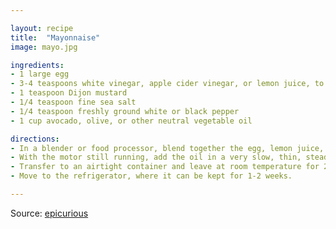 ```yaml
---

layout: recipe
title:  "Mayonnaise"
image: mayo.jpg

ingredients:
- 1 large egg
- 3-4 teaspoons white vinegar, apple cider vinegar, or lemon juice, to taste
- 1 teaspoon Dijon mustard
- 1/4 teaspoon fine sea salt
- 1/4 teaspoon freshly ground white or black pepper
- 1 cup avocado, olive, or other neutral vegetable oil

directions:
- In a blender or food processor, blend together the egg, lemon juice, mustard, fine sea salt, and freshly ground white or black pepper, blending until well combined.
- With the motor still running, add the oil in a very slow, thin, steady stream and blend until the dressing is thick and smooth.
- Transfer to an airtight container and leave at room temperature for 2-4 hours. This allows the acid to kill any bacteria in the egg.
- Move to the refrigerator, where it can be kept for 1-2 weeks.

---
```


Source: [epicurious](https://www.epicurious.com/recipes/food/views/blender-mayonnaise-51183000)
